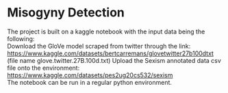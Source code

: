 # Misogyny Detection
The project is built on a kaggle notebook with the input data being the following:<br />
Download the GloVe model scraped from twitter through the link: https://www.kaggle.com/datasets/bertcarremans/glovetwitter27b100dtxt<br /> (file name glove.twitter.27B.100d.txt)
Upload the Sexism annotated data csv file onto the environment: https://www.kaggle.com/datasets/pes2ug20cs532/sexism<br />
The notebook can be run in a regular python environment. 
